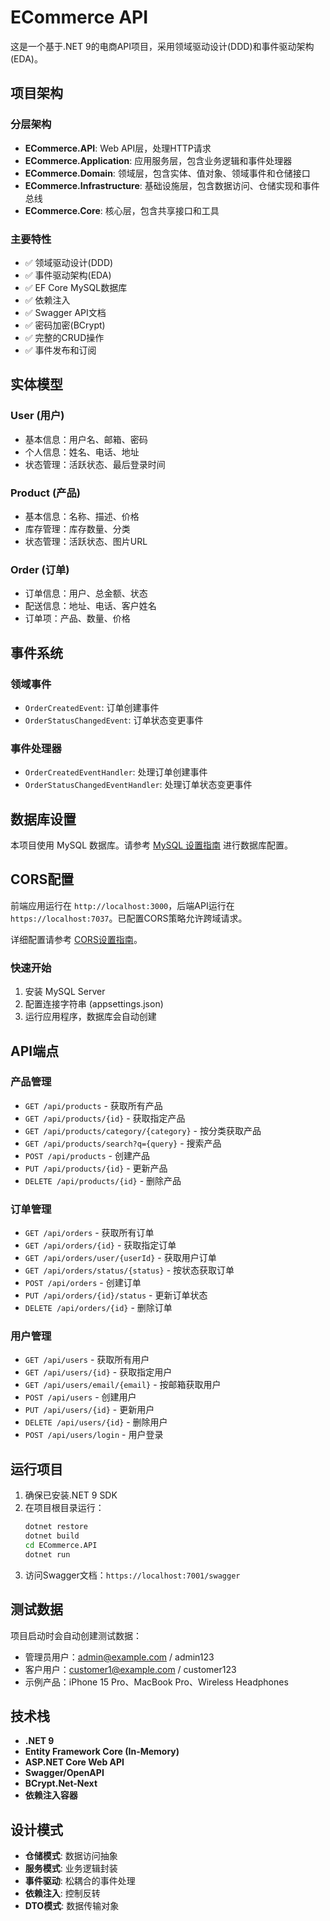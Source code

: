 # ECommerce API

这是一个基于.NET 9的电商API项目，采用领域驱动设计(DDD)和事件驱动架构(EDA)。

## 项目架构

### 分层架构
- **ECommerce.API**: Web API层，处理HTTP请求
- **ECommerce.Application**: 应用服务层，包含业务逻辑和事件处理器
- **ECommerce.Domain**: 领域层，包含实体、值对象、领域事件和仓储接口
- **ECommerce.Infrastructure**: 基础设施层，包含数据访问、仓储实现和事件总线
- **ECommerce.Core**: 核心层，包含共享接口和工具

### 主要特性
- ✅ 领域驱动设计(DDD)
- ✅ 事件驱动架构(EDA)
- ✅ EF Core MySQL数据库
- ✅ 依赖注入
- ✅ Swagger API文档
- ✅ 密码加密(BCrypt)
- ✅ 完整的CRUD操作
- ✅ 事件发布和订阅

## 实体模型

### User (用户)
- 基本信息：用户名、邮箱、密码
- 个人信息：姓名、电话、地址
- 状态管理：活跃状态、最后登录时间

### Product (产品)
- 基本信息：名称、描述、价格
- 库存管理：库存数量、分类
- 状态管理：活跃状态、图片URL

### Order (订单)
- 订单信息：用户、总金额、状态
- 配送信息：地址、电话、客户姓名
- 订单项：产品、数量、价格

## 事件系统

### 领域事件
- `OrderCreatedEvent`: 订单创建事件
- `OrderStatusChangedEvent`: 订单状态变更事件

### 事件处理器
- `OrderCreatedEventHandler`: 处理订单创建事件
- `OrderStatusChangedEventHandler`: 处理订单状态变更事件

## 数据库设置

本项目使用 MySQL 数据库。请参考 [MySQL 设置指南](MYSQL_SETUP.md) 进行数据库配置。

## CORS配置

前端应用运行在 `http://localhost:3000`，后端API运行在 `https://localhost:7037`。已配置CORS策略允许跨域请求。

详细配置请参考 [CORS设置指南](CORS_SETUP.md)。

### 快速开始
1. 安装 MySQL Server
2. 配置连接字符串 (appsettings.json)
3. 运行应用程序，数据库会自动创建

## API端点

### 产品管理
- `GET /api/products` - 获取所有产品
- `GET /api/products/{id}` - 获取指定产品
- `GET /api/products/category/{category}` - 按分类获取产品
- `GET /api/products/search?q={query}` - 搜索产品
- `POST /api/products` - 创建产品
- `PUT /api/products/{id}` - 更新产品
- `DELETE /api/products/{id}` - 删除产品

### 订单管理
- `GET /api/orders` - 获取所有订单
- `GET /api/orders/{id}` - 获取指定订单
- `GET /api/orders/user/{userId}` - 获取用户订单
- `GET /api/orders/status/{status}` - 按状态获取订单
- `POST /api/orders` - 创建订单
- `PUT /api/orders/{id}/status` - 更新订单状态
- `DELETE /api/orders/{id}` - 删除订单

### 用户管理
- `GET /api/users` - 获取所有用户
- `GET /api/users/{id}` - 获取指定用户
- `GET /api/users/email/{email}` - 按邮箱获取用户
- `POST /api/users` - 创建用户
- `PUT /api/users/{id}` - 更新用户
- `DELETE /api/users/{id}` - 删除用户
- `POST /api/users/login` - 用户登录

## 运行项目

1. 确保已安装.NET 9 SDK
2. 在项目根目录运行：
   ```bash
   dotnet restore
   dotnet build
   cd ECommerce.API
   dotnet run
   ```
3. 访问Swagger文档：`https://localhost:7001/swagger`

## 测试数据

项目启动时会自动创建测试数据：
- 管理员用户：admin@example.com / admin123
- 客户用户：customer1@example.com / customer123
- 示例产品：iPhone 15 Pro、MacBook Pro、Wireless Headphones

## 技术栈

- **.NET 9**
- **Entity Framework Core (In-Memory)**
- **ASP.NET Core Web API**
- **Swagger/OpenAPI**
- **BCrypt.Net-Next**
- **依赖注入容器**

## 设计模式

- **仓储模式**: 数据访问抽象
- **服务模式**: 业务逻辑封装
- **事件驱动**: 松耦合的事件处理
- **依赖注入**: 控制反转
- **DTO模式**: 数据传输对象
